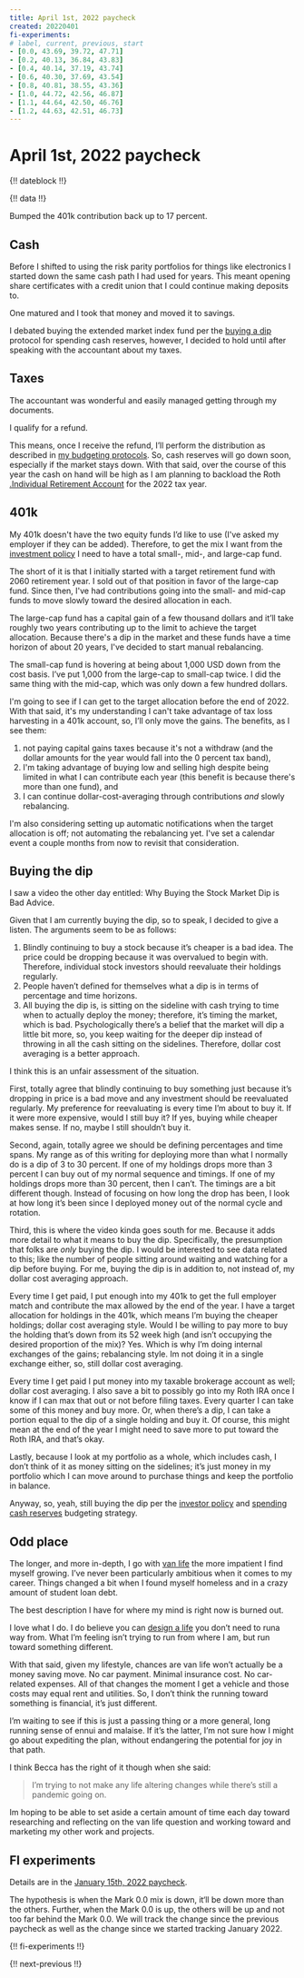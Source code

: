```yaml
---
title: April 1st, 2022 paycheck
created: 20220401
fi-experiments:
# label, current, previous, start
- [0.0, 43.69, 39.72, 47.71]
- [0.2, 40.13, 36.84, 43.83]
- [0.4, 40.14, 37.19, 43.74]
- [0.6, 40.30, 37.69, 43.54]
- [0.8, 40.81, 38.55, 43.36]
- [1.0, 44.72, 42.56, 46.87]
- [1.1, 44.64, 42.50, 46.76]
- [1.2, 44.63, 42.51, 46.73]
---
```


# April 1st, 2022 paycheck

{!! dateblock !!}

{!! data !!}

Bumped the 401k contribution back up to 17 percent.

## Cash

Before I shifted to using the risk parity portfolios for things like electronics I started down the same cash path I had used for years. This meant opening share certificates with a credit union that I could continue making deposits to.

One matured and I took that money and moved it to savings.

I debated buying the extended market index fund per the [buying a dip](/finances/budgeting/#spending-cash-reserves) protocol for spending cash reserves, however, I decided to hold until after speaking with the accountant about my taxes.

## Taxes

The accountant was wonderful and easily managed getting through my documents.

I qualify for a refund.

This means, once I receive the refund, I’ll perform the distribution as described in [my budgeting protocols](/finances/budgeting/#transferring-from-the-tax-account). So, cash reserves will go down soon, especially if the market stays down. With that said, over the course of this year the cash on hand will be high as I am planning to backload the Roth [.Individual Retirement Account](IRA) for the 2022 tax year.

## 401k

My 401k doesn't have the two equity funds I’d like to use (I've asked my employer if they can be added). Therefore, to get the mix I want from the [investment policy](/finances/investment-policy/#investments) I need to have a total small-, mid-, and large-cap fund.

The short of it is that I initially started with a target retirement fund with 2060 retirement year. I sold out of that position in favor of the large-cap fund. Since then, I've had contributions going into the small- and mid-cap funds to move slowly toward the desired allocation in each.

The large-cap fund has a capital gain of a few thousand dollars and it’ll take roughly two years contributing up to the limit to achieve the target allocation. Because there's a dip in the market and these funds have a time horizon of about 20 years, I've decided to start manual rebalancing.

The small-cap fund is hovering at being about 1,000 USD down from the cost basis. I’ve put 1,000 from the large-cap to small-cap twice. I did the same thing with the mid-cap, which was only down a few hundred dollars.

I'm going to see if I can get to the target allocation before the end of 2022. With that said, it's my understanding I can't take advantage of tax loss harvesting in a 401k account, so, I’ll only move the gains. The benefits, as I see them:

1. not paying capital gains taxes because it's not a withdraw (and the dollar amounts for the year would fall into the 0 percent tax band),
2. I'm taking advantage of buying low and selling high despite being limited in what I can contribute each year (this benefit is because there's more than one fund), and
3. I can continue dollar-cost-averaging through contributions *and* slowly rebalancing.

I'm also considering setting up automatic notifications when the target allocation is off; not automating the rebalancing yet. I've set a calendar event a couple months from now to revisit that consideration.

## Buying the dip

I saw a video the other day entitled: Why Buying the Stock Market Dip is Bad Advice.

Given that I am currently buying the dip, so to speak, I decided to give a listen. The arguments seem to be as follows:

1. Blindly continuing to buy a stock because it’s cheaper is a bad idea. The price could be dropping because it was overvalued to begin with. Therefore, individual stock investors should reevaluate their holdings regularly.
2. People haven’t defined for themselves what a dip is in terms of percentage and time horizons.
3. All buying the dip is, is sitting on the sideline with cash trying to time when to actually deploy the money; therefore, it’s timing the market, which is bad. Psychologically there’s a belief that the market will dip a little bit more, so, you keep waiting for the deeper dip instead of throwing in all the cash sitting on the sidelines. Therefore, dollar cost averaging is a better approach.

I think this is an unfair assessment of the situation.

First, totally agree that blindly continuing to buy something just because it’s dropping in price is a bad move and any investment should be reevaluated regularly. My preference for reevaluating is every time I’m about to buy it. If it were more expensive, would I still buy it? If yes, buying while cheaper makes sense. If no, maybe I still shouldn’t buy it.

Second, again, totally agree we should be defining percentages and time spans. My range as of this writing for deploying more than what I normally do is a dip of 3 to 30 percent. If one of my holdings drops more than 3 percent I can buy out of my normal sequence and timings. If one of my holdings drops more than 30 percent, then I can’t. The timings are a bit different though. Instead of focusing on how long the drop has been, I look at how long it’s been since I deployed money out of the normal cycle and rotation.

Third, this is where the video kinda goes south for me. Because it adds more detail to what it means to buy the dip. Specifically, the presumption that folks are *only* buying the dip. I would be interested to see data related to this; like the number of people sitting around waiting and watching for a dip before buying. For me, buying the dip is in addition to, not instead of, my dollar cost averaging approach.

Every time I get paid, I put enough into my 401k to get the full employer match and contribute the max allowed by the end of the year. I have a target allocation for holdings in the 401k, which means I’m buying the cheaper holdings; dollar cost averaging style. Would I be willing to pay more to buy the holding that’s down from its 52 week high (and isn’t occupying the desired proportion of the mix)? Yes. Which is why I’m doing internal exchanges of the gains; rebalancing style. Im not doing it in a single exchange either, so, still dollar cost averaging.

Every time I get paid I put money into my taxable brokerage account as well; dollar cost averaging. I also save a bit to possibly go into my Roth IRA once I know if I can max that out or not before filing taxes. Every quarter I can take some of this money and buy more. Or, when there’s a dip, I can take a portion equal to the dip of a single holding and buy it. Of course, this might mean at the end of the year I might need to save more to put toward the Roth IRA, and that’s okay.

Lastly, because I look at my portfolio as a whole, which includes cash, I don’t think of it as money sitting on the sidelines; it’s just money in my portfolio which I can move around to purchase things and keep the portfolio in balance.

Anyway, so, yeah, still buying the dip per the [investor policy](/finances/investment-policy/) and [spending cash reserves](/finances/budgeting/#spending-cash-reserves) budgeting strategy.

## Odd place

The longer, and more in-depth, I go with [van life](/van-life/) the more impatient I find myself growing. I’ve never been particularly ambitious when it comes to my career. Things changed a bit when I found myself homeless and in a crazy amount of student loan debt.

The best description I have for where my mind is right now is burned out.

I love what I do. I do believe you can [design a life](/design-your-life/) you don’t need to runa way from. What I’m feeling isn’t trying to run from where I am, but run toward something different.

With that said, given my lifestyle, chances are van life won’t actually be a money saving move. No car payment. Minimal insurance cost. No car-related expenses. All of that changes the moment I get a vehicle and those costs may equal rent and utilities. So, I don’t think the running toward something is financial, it’s just different.

I’m waiting to see if this is just a passing thing or a more general, long running sense of ennui and malaise. If it’s the latter, I’m not sure how I might go about expediting the plan, without endangering the potential for joy in that path.

I think Becca has the right of it though when she said:

> I’m trying to not make any life altering changes while there’s still a pandemic going on.

Im hoping to be able to set aside a certain amount of time each day toward researching and reflecting on the van life question and working toward and marketing my other work and projects.

## FI experiments

Details are in the [January 15th, 2022 paycheck](https://joshbruce.com/finances/building-wealth-paycheck-to-paycheck/20220115/#fi-experiments).

The hypothesis is when the Mark 0.0 mix is down, it‘ll be down more than the others. Further, when the Mark 0.0 is up, the others will be up and not too far behind the Mark 0.0. We will track the change since the previous paycheck as well as the change since we started tracking January 2022.

{!! fi-experiments !!}

{!! next-previous !!}
